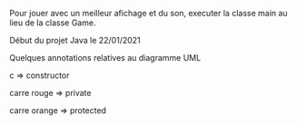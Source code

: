 Pour jouer avec un meilleur afichage et du son, executer la classe main au lieu de la classe Game.

Début du projet Java le 22/01/2021

Quelques annotations relatives au diagramme UML

c => constructor

carre rouge => private

carre orange => protected